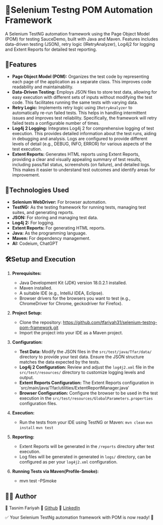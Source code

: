 # 📌Selenium Testng POM Automation Framework
A Selenium TestNG automation framework using the Page Object Model (POM) for testing SauceDemo, built with Java and Maven. Features includes data-driven testing (JSON), retry logic (IRetryAnalyzer), Log4j2 for logging and Extent Reports for detailed test reporting.
## 🚀Features

*   **Page Object Model (POM):**  Organizes the test code by representing each page of the application as a separate class. This improves code readability and maintainability.
*   **Data-Driven Testing:** Employs JSON files to store test data, allowing for easy execution with different sets of inputs without modifying the test code.  This facilitates running the same tests with varying data.
*   **Retry Logic:** Implements retry logic using `IRetryAnalyzer` to automatically re-run failed tests. This helps in handling intermittent issues and improves test reliability.  Specifically, the framework will retry failed tests a configurable number of times.
*   **Log4j 2 Logging:** Integrates Log4j 2 for comprehensive logging of test execution. This provides detailed information about the test runs, aiding in debugging and analysis.  Logs are configured to provide different levels of detail (e.g., DEBUG, INFO, ERROR) for various aspects of the test execution.
*   **Extent Reports:** Generates HTML reports using Extent Reports, providing a clear and visually appealing summary of test results, including pass/fail status, screenshots (on failure), and detailed logs.  This makes it easier to understand test outcomes and identify areas for improvement.

## 🔧Technologies Used

*   **Selenium WebDriver:** For browser automation.
*   **TestNG:** As the testing framework for running tests, managing test suites, and generating reports.
*   **JSON:** For storing and managing test data.
*   **Log4j 2:** For logging.
*   **Extent Reports:** For generating HTML reports.
*   **Java:** As the programming language.
*   **Maven:** For dependency management.
*   **AI:** Codeium, ChatGPT

##  🛠️Setup and Execution

1.  **Prerequisites:**
    *   Java Development Kit (JDK) version 18.0.2.1 installed.
    *   Maven installed.
    *   A suitable IDE (e.g., IntelliJ IDEA, Eclipse).
    *   Browser drivers for the browsers you want to test (e.g., ChromeDriver for Chrome, geckodriver for Firefox).  

2.  **Project Setup:**
    *   Clone the repository: https://github.com/tfariyah31/selenium-testng-pom-framework.git
    *   Import the project into your IDE as a Maven project.

3.  **Configuration:**
    *   **Test Data:** Modify the JSON files in the `src/test/java/Tfar/data/` directory to provide your test data.  Ensure the JSON structure matches the data expected by the tests.
    *   **Log4j 2 Configuration:**  Review and adjust the `log4j2.xml` file in the `src/test/resources/` directory to customize logging levels and output. 
    *   **Extent Reports Configuration:** The Extent Reports configuration in `src/main/java/Tfar/utilities/ExtentReportManager.java'
    *   **Browser Configuration:** Configure the browser to be used in the test execution in the `src/test/resources/GlobalParameters.properties` configuration files.

4.  **Execution:**
    *   Run the tests from your IDE using TestNG or Maven: `mvn clean`  `mvn install` `mvn test`

5.  **Reporting:**
    *   Extent Reports will be generated in the `/reports` directory after test execution.  
    *   Log files will be generated in generated in `logs/` directory, can be configured as per your `log4j2.xml` configuration.

6.  **Running Tests via Maven(Profile-Smoke):**
    *   mvn test -PSmoke

## 👨‍💻 Author
👤 Tasnim Fariyah
🔗 [Github](https://github.com/tfariyah31)
🔗 [LinkedIn](https://www.linkedin.com/in/tasnim-fariyah/)

✅ Your Selenium TestNg automation framework with POM is now ready! 🚀



